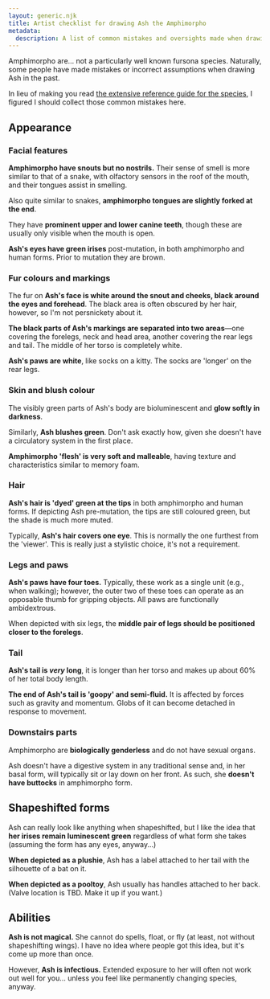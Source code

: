 ```yaml
---
layout: generic.njk
title: Artist checklist for drawing Ash the Amphimorpho
metadata:
  description: A list of common mistakes and oversights made when drawing Ash.
---
```


Amphimorpho are... not a particularly well known fursona species. Naturally, some people have made mistakes or incorrect assumptions when drawing Ash in the past.

In lieu of making you read [the extensive reference guide for the species](https://amphimorpho.carrd.co/), I figured I should collect those common mistakes here.

## Appearance

### Facial features

**Amphimorpho have snouts but no nostrils.** Their sense of smell is more similar to that of a snake, with olfactory sensors in the roof of the mouth, and their tongues assist in smelling.

Also quite similar to snakes, **amphimorpho tongues are slightly forked at the end**.

They have **prominent upper and lower canine teeth**, though these are usually only visible when the mouth is open.

**Ash's eyes have green irises** post-mutation, in both amphimorpho and human forms. Prior to mutation they are brown.

### Fur colours and markings

The fur on **Ash's face is white around the snout and cheeks, black around the eyes and forehead**. The black area is often obscured by her hair, however, so I'm not persnickety about it.

**The black parts of Ash's markings are separated into two areas**—one covering the forelegs, neck and head area, another covering the rear legs and tail. The middle of her torso is completely white.

**Ash's paws are white**, like socks on a kitty. The socks are 'longer' on the rear legs.

### Skin and blush colour

The visibly green parts of Ash's body are bioluminescent and **glow softly in darkness**.

Similarly, **Ash blushes green**. Don't ask exactly how, given she doesn't have a circulatory system in the first place.

**Amphimorpho 'flesh' is very soft and malleable**, having texture and characteristics similar to memory foam.

### Hair

**Ash's hair is 'dyed' green at the tips** in both amphimorpho and human forms. If depicting Ash pre-mutation, the tips are still coloured green, but the shade is much more muted.

Typically, **Ash's hair covers one eye**. This is normally the one furthest from the 'viewer'. This is really just a stylistic choice, it's not a requirement.

### Legs and paws

**Ash's paws have four toes.** Typically, these work as a single unit (e.g., when walking); however, the outer two of these toes can operate as an opposable thumb for gripping objects. All paws are functionally ambidextrous.

When depicted with six legs, the **middle pair of legs should be positioned closer to the forelegs**.

### Tail

**Ash's tail is _very_ long**, it is longer than her torso and makes up about 60% of her total body length.

**The end of Ash's tail is 'goopy' and semi-fluid.** It is affected by forces such as gravity and momentum. Globs of it can become detached in response to movement.

### Downstairs parts

Amphimorpho are **biologically genderless** and do not have sexual organs.

Ash doesn't have a digestive system in any traditional sense and, in her basal form, will typically sit or lay down on her front. As such, she **doesn't have buttocks** in amphimorpho form.

## Shapeshifted forms

Ash can really look like anything when shapeshifted, but I like the idea that **her irises remain luminescent green** regardless of what form she takes (assuming the form has any eyes, anyway...)

**When depicted as a plushie**, Ash has a label attached to her tail with the silhouette of a bat on it.

**When depicted as a pooltoy**, Ash usually has handles attached to her back. (Valve location is TBD. Make it up if you want.)

## Abilities

**Ash is not magical.** She cannot do spells, float, or fly (at least, not without shapeshifting wings). I have no idea where people got this idea, but it's come up more than once.

However, **Ash is infectious.** Extended exposure to her will often not work out well for you... unless you feel like permanently changing species, anyway.
